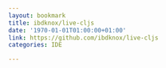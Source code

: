 ```yaml
---
layout: bookmark
title: ibdknox/live-cljs
date: '1970-01-01T01:00:00+01:00'
link: https://github.com/ibdknox/live-cljs
categories: IDE

---
```

